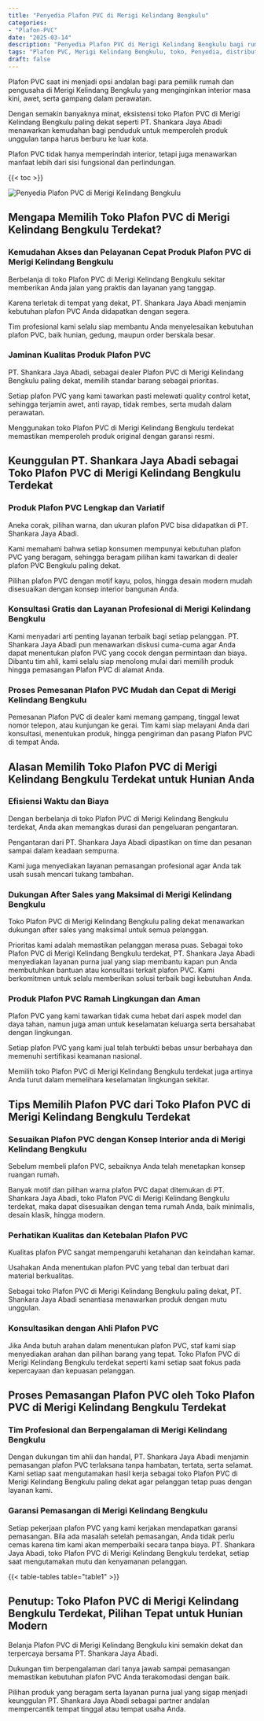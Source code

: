 ```yaml
---
title: "Penyedia Plafon PVC di Merigi Kelindang Bengkulu"
categories: 
- "Plafon-PVC"
date: "2025-03-14"
description: "Penyedia Plafon PVC di Merigi Kelindang Bengkulu bagi rumah, office, serta gerai. Produk berkualitas, variasi motif, variasi warna menarik, beserta layanan pemasangan oleh tim berpengalaman dan kepastian resmi!|Layanan penjualan Plafon PVC di Merigi Kelindang Bengkulu untuk kebutuhan rumah, kantor, atau gerai, beserta material berkualitas dan pemasangan oleh teknisi profesional dan garansi resmi.|Alternatif Plafon PVC di Merigi Kelindang Bengkulu yang terbukti bagi rumah, perkantoran, serta toko, bersama produk unggulan dan instalasi oleh teknisi ahli serta kepastian resmi.|Distribusi Plafon PVC di Merigi Kelindang Bengkulu bagi hunian, kantor, serta gerai, beserta material terbaik dan pemasangan oleh tim profesional, dilengkapi dengan jaminan resmi.}"
tags: "Plafon PVC, Merigi Kelindang Bengkulu, toko, Penyedia, distributor"
draft: false
---
```


Plafon PVC saat ini menjadi opsi andalan bagi para pemilik rumah dan pengusaha di Merigi Kelindang Bengkulu yang menginginkan interior masa kini, awet, serta gampang dalam perawatan.

Dengan semakin banyaknya minat, eksistensi toko Plafon PVC di Merigi Kelindang Bengkulu paling dekat seperti PT. Shankara Jaya Abadi menawarkan kemudahan bagi penduduk untuk memperoleh produk unggulan tanpa harus berburu ke luar kota.

Plafon PVC tidak hanya memperindah interior, tetapi juga menawarkan manfaat lebih dari sisi fungsional dan perlindungan.

{{< toc >}}

![Penyedia Plafon PVC di Merigi Kelindang Bengkulu](/images/Plafon-PVC/Penyedia-Plafon-PVC-di-Merigi-Kelindang-Bengkulu.png)


## Mengapa Memilih Toko Plafon PVC di Merigi Kelindang Bengkulu Terdekat?

### Kemudahan Akses dan Pelayanan Cepat Produk Plafon PVC di Merigi Kelindang Bengkulu

Berbelanja di toko Plafon PVC di Merigi Kelindang Bengkulu sekitar memberikan Anda jalan yang praktis dan layanan yang tanggap.

Karena terletak di tempat yang dekat, PT. Shankara Jaya Abadi menjamin kebutuhan plafon PVC Anda didapatkan dengan segera.

Tim profesional kami selalu siap membantu Anda menyelesaikan kebutuhan plafon PVC, baik hunian, gedung, maupun order berskala besar.

### Jaminan Kualitas Produk Plafon PVC

PT. Shankara Jaya Abadi, sebagai dealer Plafon PVC di Merigi Kelindang Bengkulu paling dekat, memilih standar barang sebagai prioritas.

Setiap plafon PVC yang kami tawarkan pasti melewati quality control ketat, sehingga terjamin awet, anti rayap, tidak rembes, serta mudah dalam perawatan.

Menggunakan toko Plafon PVC di Merigi Kelindang Bengkulu terdekat memastikan memperoleh produk original dengan garansi resmi.

## Keunggulan PT. Shankara Jaya Abadi sebagai Toko Plafon PVC di Merigi Kelindang Bengkulu Terdekat

### Produk Plafon PVC Lengkap dan Variatif

Aneka corak, pilihan warna, dan ukuran plafon PVC bisa didapatkan di PT. Shankara Jaya Abadi.

Kami memahami bahwa setiap konsumen mempunyai kebutuhan plafon PVC yang beragam, sehingga beragam pilihan kami tawarkan di dealer plafon PVC Bengkulu paling dekat.

Pilihan plafon PVC dengan motif kayu, polos, hingga desain modern mudah disesuaikan dengan konsep interior bangunan Anda.

### Konsultasi Gratis dan Layanan Profesional di Merigi Kelindang Bengkulu

Kami menyadari arti penting layanan terbaik bagi setiap pelanggan. PT. Shankara Jaya Abadi pun menawarkan diskusi cuma-cuma agar Anda dapat menentukan plafon PVC yang cocok dengan permintaan dan biaya. Dibantu tim ahli, kami selalu siap menolong mulai dari memilih produk hingga pemasangan Plafon PVC di alamat Anda.

### Proses Pemesanan Plafon PVC Mudah dan Cepat di Merigi Kelindang Bengkulu

Pemesanan Plafon PVC di dealer kami memang gampang, tinggal lewat nomor telepon, atau kunjungan ke gerai. Tim kami siap melayani Anda dari konsultasi, menentukan produk, hingga pengiriman dan pasang Plafon PVC di tempat Anda.

## Alasan Memilih Toko Plafon PVC di Merigi Kelindang Bengkulu Terdekat untuk Hunian Anda

### Efisiensi Waktu dan Biaya

Dengan berbelanja di toko Plafon PVC di Merigi Kelindang Bengkulu terdekat, Anda akan memangkas durasi dan pengeluaran pengantaran.

Pengantaran dari PT. Shankara Jaya Abadi dipastikan on time dan pesanan sampai dalam keadaan sempurna.

Kami juga menyediakan layanan pemasangan profesional agar Anda tak usah susah mencari tukang tambahan.

### Dukungan After Sales yang Maksimal di Merigi Kelindang Bengkulu

Toko Plafon PVC di Merigi Kelindang Bengkulu paling dekat menawarkan dukungan after sales yang maksimal untuk semua pelanggan.

Prioritas kami adalah memastikan pelanggan merasa puas. Sebagai toko Plafon PVC di Merigi Kelindang Bengkulu terdekat, PT. Shankara Jaya Abadi menyediakan layanan purna jual yang siap membantu kapan pun Anda membutuhkan bantuan atau konsultasi terkait plafon PVC. Kami berkomitmen untuk selalu memberikan solusi terbaik bagi kebutuhan Anda.

### Produk Plafon PVC Ramah Lingkungan dan Aman

Plafon PVC yang kami tawarkan tidak cuma hebat dari aspek model dan daya tahan, namun juga aman untuk keselamatan keluarga serta bersahabat dengan lingkungan.

Setiap plafon PVC yang kami jual telah terbukti bebas unsur berbahaya dan memenuhi sertifikasi keamanan nasional.

Memilih toko Plafon PVC di Merigi Kelindang Bengkulu terdekat juga artinya Anda turut dalam memelihara keselamatan lingkungan sekitar.

## Tips Memilih Plafon PVC dari Toko Plafon PVC di Merigi Kelindang Bengkulu Terdekat

### Sesuaikan Plafon PVC dengan Konsep Interior anda di Merigi Kelindang Bengkulu

Sebelum membeli plafon PVC, sebaiknya Anda telah menetapkan konsep ruangan rumah.

Banyak motif dan pilihan warna plafon PVC dapat ditemukan di PT. Shankara Jaya Abadi, toko Plafon PVC di Merigi Kelindang Bengkulu terdekat, maka dapat disesuaikan dengan tema rumah Anda, baik minimalis, desain klasik, hingga modern.

### Perhatikan Kualitas dan Ketebalan Plafon PVC

Kualitas plafon PVC sangat mempengaruhi ketahanan dan keindahan kamar.

Usahakan Anda menentukan plafon PVC yang tebal dan terbuat dari material berkualitas.

Sebagai toko Plafon PVC di Merigi Kelindang Bengkulu paling dekat, PT. Shankara Jaya Abadi senantiasa menawarkan produk dengan mutu unggulan.

### Konsultasikan dengan Ahli Plafon PVC

Jika Anda butuh arahan dalam menentukan plafon PVC, staf kami siap menyediakan arahan dan pilihan barang yang tepat. Toko Plafon PVC di Merigi Kelindang Bengkulu terdekat seperti kami setiap saat fokus pada kepercayaan dan kepuasan pelanggan.

## Proses Pemasangan Plafon PVC oleh Toko Plafon PVC di Merigi Kelindang Bengkulu Terdekat

### Tim Profesional dan Berpengalaman di Merigi Kelindang Bengkulu

Dengan dukungan tim ahli dan handal, PT. Shankara Jaya Abadi menjamin pemasangan plafon PVC terlaksana tanpa hambatan, tertata, serta selamat. Kami setiap saat mengutamakan hasil kerja sebagai toko Plafon PVC di Merigi Kelindang Bengkulu paling dekat agar pelanggan tetap puas dengan layanan kami.

### Garansi Pemasangan di Merigi Kelindang Bengkulu

Setiap pekerjaan plafon PVC yang kami kerjakan mendapatkan garansi pemasangan. Bila ada masalah setelah pemasangan, Anda tidak perlu cemas karena tim kami akan memperbaiki secara tanpa biaya. PT. Shankara Jaya Abadi, toko Plafon PVC di Merigi Kelindang Bengkulu terdekat, setiap saat mengutamakan mutu dan kenyamanan pelanggan.

{{< table-tables table="table1" >}}

## Penutup: Toko Plafon PVC di Merigi Kelindang Bengkulu Terdekat, Pilihan Tepat untuk Hunian Modern

Belanja Plafon PVC di Merigi Kelindang Bengkulu kini semakin dekat dan terpercaya bersama PT. Shankara Jaya Abadi.

Dukungan tim berpengalaman dari tanya jawab sampai pemasangan memastikan kebutuhan plafon PVC Anda terakomodasi dengan baik.

Pilihan produk yang beragam serta layanan purna jual yang sigap menjadi keunggulan PT. Shankara Jaya Abadi sebagai partner andalan mempercantik tempat tinggal atau tempat usaha Anda.